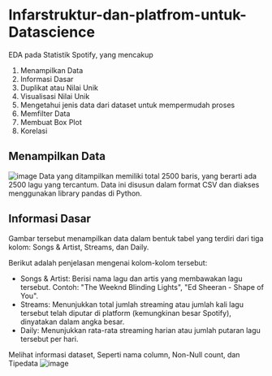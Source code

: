 # Infarstruktur-dan-platfrom-untuk-Datascience
EDA pada Statistik Spotify, yang mencakup

1. Menampilkan Data
2. Informasi Dasar
3. Duplikat atau Nilai Unik
4. Visualisasi Nilai Unik
5. Mengetahui jenis data dari dataset untuk mempermudah proses
6. Memfilter Data
7. Membuat Box Plot
8. Korelasi

## Menampilkan Data
![image](https://github.com/user-attachments/assets/a9e13716-d131-4467-8045-f849b31e52a3)
Data yang ditampilkan memiliki total 2500 baris, yang berarti ada 2500 lagu yang tercantum. Data ini disusun dalam format CSV dan diakses menggunakan library pandas di Python.

## Informasi Dasar
Gambar tersebut menampilkan data dalam bentuk tabel yang terdiri dari tiga kolom: Songs & Artist, Streams, dan Daily.

Berikut adalah penjelasan mengenai kolom-kolom tersebut:

- Songs & Artist: Berisi nama lagu dan artis yang membawakan lagu tersebut. Contoh: "The Weeknd Blinding Lights", "Ed Sheeran - Shape of You".
- Streams: Menunjukkan total jumlah streaming atau jumlah kali lagu tersebut telah diputar di platform (kemungkinan besar Spotify), dinyatakan dalam angka besar.
- Daily: Menunjukkan rata-rata streaming harian atau jumlah putaran lagu tersebut per hari.

Melihat informasi dataset, Seperti nama column, Non-Null count, dan Tipedata
![image](https://github.com/user-attachments/assets/5001f3b4-17c3-4718-818c-8e92f189fa93)

